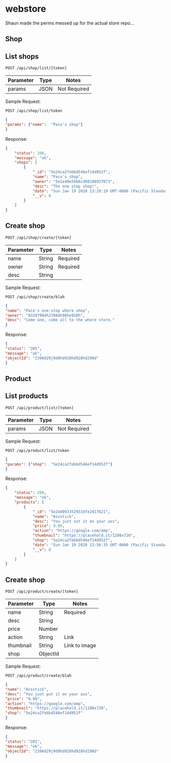 # webstore
Shaun made the perms messed up for the actual store repo...

## Shop
## List shops
`POST /api/shop/list/[token]`

Parameter | Type     | Notes
--------- | -------  | -----
params    | JSON     | Not Required

Sample Request: 

`POST /api/shop/list/token`
```json
{
"params": {"name":  "Paco's shop"}
}
```
Response:
```json
{
    "status": 200,
    "message": "ok",
    "shops": [
        {
            "_id": "5e24ca2febbd546ef14d952f",
            "name": "Paco's shop",
            "owner": "5e1e49e59b6cd88186937073",
            "desc": "The one stop shop!",
            "date": "Sun Jan 19 2020 13:29:19 GMT-0800 (Pacific Standard Time)",
            "__v": 0
        }
    ]
}
```

## Create shop
`POST /api/shop/create/[token]`

Parameter | Type     | Notes
--------- | -------  | -----
name      | String   | Required
owner     | String   | Required
desc      | String   | 

Sample Request: 

`POST /api/shop/create/blah`
```json
{
"name": "Paco's one-stop whore shop",
"owner": "83297984h2398dh98he928h",
"desc": "Come one, come all to the whore store."
}
```
Response:
```json
{
"status": "201",
"message": "ok",
"objectId": "2398d29j9d8hd928hd928hd298d" 
}
```

## Product
## List products
`POST /api/product/list/[token]`

Parameter | Type     | Notes
--------- | -------  | -----
params    | JSON     | Not Required

Sample Request: 

`POST /api/product/list/token`
```json
{
"params": {"shop":  "5e24ca2febbd546ef14d952f"}
}
```
Response:
```json
{
    "status": 200,
    "message": "ok",
    "products": [
        {
            "_id": "5e24d0933529316fe2d17621",
            "name": "Assstick",
            "desc": "You just out it on your ass",
            "price": 9.99,
            "action": "https://google.com/amp",
            "thumbnail": "https://placehold.it/1280x720",
            "shop": "5e24ca2febbd546ef14d952f",
            "date": "Sun Jan 19 2020 13:56:35 GMT-0800 (Pacific Standard Time)",
            "__v": 0
        }
    ]
}
```

## Create shop
`POST /api/product/create/[token]`

Parameter | Type     | Notes
--------- | -------  | -----
name      | String   | Required
desc      | String   | 
price      | Number   | 
action      | String   | Link
thumbnail      | String   | Link to image
shop      | ObjectId   |

 

Sample Request: 

`POST /api/product/create/blah`
```json
{
"name": "Assstick",
"desc": "You just put it on your ass",
"price": "9.99",
"action": "https://google.com/amp",
"thumbnail": "https://placehold.it/1280x720",
"shop": "5e24ca2febbd546ef14d952f"
}
```
Response:
```json
{
"status": "201",
"message": "ok",
"objectId": "2398d29j9d8hd928hd928hd298d" 
}
```